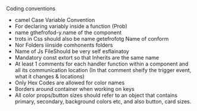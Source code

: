 Coding conventions
- camel Case Variable Convention
- For declaring variably inside a function (Prob)
- name gthefrofod-y.name of the component
- trots in Css should also be name getefrofotg Name of conform
- Nor Folders iiinside comhonents folders
- Name of Js FileShould be very self esflainatoy
- Mandatory const extort so that Inherits are the same name
- At least 1 comments for each handler function within a component and all its communication location
(In that comment sheify the trigger event, what it changes & locations)
- Only Hex Codes are allowed for color names
- Borders around container when working on keys
- All color props/button sizes should refer to an object that contains primary, secondary, background colors etc, and also button, card sizes.